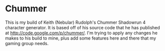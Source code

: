 Chummer
=======
This is my build of Keith (Nebular) Rudolph's Chummer Shadowrun 4 character generator.
It is based off of his source code that he has published at http://code.google.com/p/chummer/.
I'm trying to apply any changes he makes to his build to mine, plus add some features here and there that my gaming group needs.

